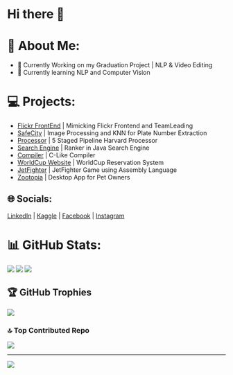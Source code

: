 # Hi there 👋

# 💫 About Me:

- 🔭 Currently Working on my Graduation Project | NLP & Video Editing 
- 🌱 Currently learning NLP and Computer Vision

# 💻 Projects:
- [Flickr FrontEnd](https://github.com/SarahOssama/Flickr-FrontEnd-SoftwareEngineeringProject.git) | Mimicking Flickr Frontend and TeamLeading 
- [SafeCity](https://github.com/ZiadMansourM/safe-sity.git) | Image Processing and KNN for Plate Number Extraction 
- [Processor](https://github.com/MostafaAshraf98/Architecture-Project.git) | 5 Staged Pipeline Harvard Processor 
- [Search Engine](https://github.com/MostafaAshraf98/Search-Engine-APT.git) | Ranker in Java Search Engine 
- [Compiler](https://github.com/SarahOssama/Compiler-ProgLangLexYacc.git) | C-Like Compiler 
- [WorldCup Website](https://github.com/Mariam85/World-Cup-Match-Reservation-System.git) | WorldCup Reservation System
- [JetFighter](https://github.com/ziyadss/CMPN201-JetFighter.git) | JetFighter Game using Assembly Language 
- [Zootopia](https://github.com/SarahOssama/Zootopia.git) | Desktop App for Pet Owners

## 🌐 Socials:
[LinkedIn](https://linkedin.com/in/https://www.linkedin.com/in/sarah-osama-700695199) | [Kaggle](https://www.kaggle.com/sarahosama1) | [Facebook](https://facebook.com/https://www.facebook.com/sarah.osama.1806/) | [Instagram](https://instagram.com/https://instagram.com/sarah_ussama?igshid=YmMyMTA2M2Y=)


# 📊 GitHub Stats:
![](https://github-readme-stats.vercel.app/api?username=SarahOssama&theme=default&hide_border=false&include_all_commits=true&count_private=true)
![](https://github-readme-streak-stats.herokuapp.com/?user=SarahOssama&theme=default&hide_border=true)
![](https://github-readme-stats.vercel.app/api/top-langs/?username=SarahOssama&theme=default&hide_border=true&include_all_commits=true&count_private=true&layout=compact)

## 🏆 GitHub Trophies
![](https://github-profile-trophy.vercel.app/?username=SarahOssama&theme=flat&no-frame=false&no-bg=true&margin-w=4)

### 🔝 Top Contributed Repo
![](https://github-contributor-stats.vercel.app/api?username=SarahOssama&limit=5&theme=dark&combine_all_yearly_contributions=true)


---
[![](https://visitcount.itsvg.in/api?id=SarahOssama&icon=0&color=0)](https://visitcount.itsvg.in)


